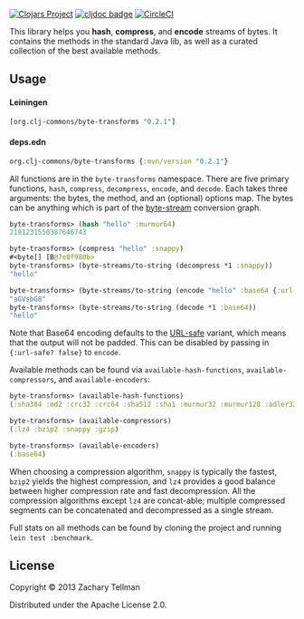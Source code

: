 [![Clojars Project](https://img.shields.io/clojars/v/clj-commons/byte-transforms.svg)](https://clojars.org/clj-commons/byte-transforms)
[![cljdoc badge](https://cljdoc.org/badge/clj-commons/byte-transforms)](https://cljdoc.org/d/clj-commons/byte-transforms)
[![CircleCI](https://circleci.com/gh/clj-commons/byte-transforms.svg?style=svg)](https://circleci.com/gh/clj-commons/byte-transforms)

This library helps you **hash**, **compress**, and **encode** streams of bytes.  It contains the methods in the standard Java lib, as well as a curated collection of the best available methods.

## Usage

#### Leiningen
```clojure
[org.clj-commons/byte-transforms "0.2.1"]
```
#### deps.edn
```clojure
org.clj-commons/byte-transforms {:mvn/version "0.2.1"}
```

All functions are in the `byte-transforms` namespace.  There are five primary functions, `hash`, `compress`, `decompress`, `encode`, and `decode`.  Each takes three arguments: the bytes, the method, and an (optional) options map.  The bytes can be anything which is part of the [byte-stream](https://github.com/ztellman/byte-streams) conversion graph.

```clojure
byte-transforms> (hash "hello" :murmur64)
2191231550387646743

byte-transforms> (compress "hello" :snappy)
#<byte[] [B@7e0f980b>
byte-transforms> (byte-streams/to-string (decompress *1 :snappy))
"hello"

byte-transforms> (byte-streams/to-string (encode "hello" :base64 {:url-safe? false}))
"aGVsbG8"
byte-transforms> (byte-streams/to-string (decode *1 :base64))
"hello"
```

Note that Base64 encoding defaults to the [URL-safe](https://en.wikipedia.org/wiki/Base64#URL_applications) variant, which means that the output will not be padded.  This can be disabled by passing in `{:url-safe? false}` to `encode`.

Available methods can be found via `available-hash-functions`, `available-compressors`, and `available-encoders`:

```clojure
byte-transforms> (available-hash-functions)
(:sha384 :md2 :crc32 :crc64 :sha512 :sha1 :murmur32 :murmur128 :adler32 :sha256 :md5 :murmur64)

byte-transforms> (available-compressors)
(:lz4 :bzip2 :snappy :gzip)

byte-transforms> (available-encoders)
(:base64)
```

When choosing a compression algorithm, `snappy` is typically the fastest, `bzip2` yields the highest compression, and `lz4` provides a good balance between higher compression rate and fast decompression.  All the compression algorithms except `lz4` are concat-able; multiple compressed segments can be concatenated and decompressed as a single stream.

Full stats on all methods can be found by cloning the project and running `lein test :benchmark`.

## License

Copyright © 2013 Zachary Tellman

Distributed under the Apache License 2.0.
